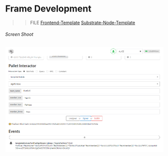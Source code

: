 # Frame Development

>> FILE
[Frontend-Template](./front-end-template)
[Substrate-Node-Template](./substrate-node-template)

###### Screen Shoot
<img src="./fr_dev.png">
